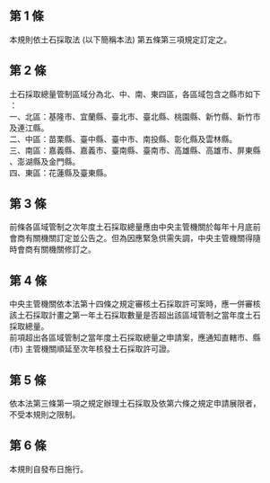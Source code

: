 第 1 條
-------
本規則依土石採取法 (以下簡稱本法) 第五條第三項規定訂定之。

第 2 條
-------
土石採取總量管制區域分為北、中、南、東四區，各區域包含之縣市如下  
：  
一、北區：基隆市、宜蘭縣、臺北市、臺北縣、桃園縣、新竹縣、新竹市  
    及連江縣。  
二、中區：苗栗縣、臺中縣、臺中市、南投縣、彰化縣及雲林縣。  
三、南區：嘉義縣、嘉義市、臺南縣、臺南市、高雄縣、高雄市、屏東縣  
    、澎湖縣及金門縣。  
四、東區：花蓮縣及臺東縣。

第 3 條
-------
前條各區域管制之次年度土石採取總量應由中央主管機關於每年十月底前  
會商有關機關訂定並公告之。但為因應緊急供需失調，中央主管機關得隨  
時會商有關機關修訂之。

第 4 條
-------
中央主管機關依本法第十四條之規定審核土石採取許可案時，應一併審核  
該土石採取計畫之第一年土石採取數量是否超出該區域管制之當年度土石  
採取總量。  
前項超出各區域管制之當年度土石採取總量之申請案，應通知直轄市、縣  
 (市) 主管機關順延至次年核發土石採取許可證。

第 5 條
-------
依本法第三條第一項之規定辦理土石採取及依第六條之規定申請展限者，  
不受本規則之限制。

第 6 條
-------
本規則自發布日施行。

